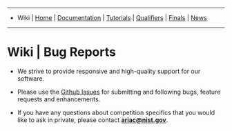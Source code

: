 
-------------------------------------------------
- Wiki | [Home](../../README.md) | [Documentation](documentation.md) | [Tutorials](tutorials.md) | [Qualifiers](qualifier.md) | [Finals](finals.md) | [News](updates.md)
-------------------------------------------------

# Wiki | Bug Reports #
* We strive to provide responsive and high-quality support for our software.
* Please use the [Github Issues](https://github.com/usnistgov/ARIAC/issues) for submitting and following bugs, feature requests and enhancements.

* If you have any questions about competition specifics that you would like to ask in private, please contact **ariac@nist.gov**.

<!---You can use the [GEAR/ARIAC support forum](https://discourse.ros.org/c/ariac-users) for public discussions about the competition in which other competition participants may participate.-->
